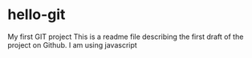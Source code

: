 # hello-git
My first GIT project
This is a readme file describing the first draft of the project on Github.
I am using javascript
